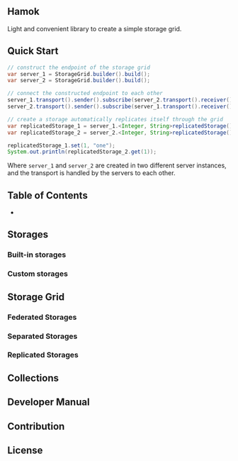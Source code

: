 Hamok
---

Light and convenient library to create a simple storage grid.

## Quick Start
```java
// construct the endpoint of the storage grid
var server_1 = StorageGrid.builder().build();
var server_2 = StorageGrid.builder().build();

// connect the constructed endpoint to each other
server_1.transport().sender().subscribe(server_2.transport().receiver())
server_2.transport().sender().subscribe(server_1.transport().receiver())

// create a storage automatically replicates itself through the grid
var replicatedStorage_1 = server_1.<Integer, String>replicatedStorage().setStorageId("my-distributed-storage").build();
var replicatedStorage_2 = server_2.<Integer, String>replicatedStorage().setStorageId("my-distributed-storage").build();

replicatedStorage_1.set(1, "one");
System.out.println(replicatedStorage_2.get(1));
```

Where `server_1` and `server_2` are created in two different server instances, and the transport is handled by the servers to each other.

## Table of Contents
* []()

## Storages

### Built-in storages

### Custom storages

## Storage Grid

### Federated Storages

### Separated Storages

### Replicated Storages

## Collections

## Developer Manual

## Contribution

## License
